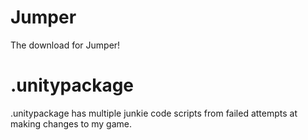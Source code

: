 # Jumper
The download for Jumper!

# .unitypackage
.unitypackage has multiple junkie code scripts from failed attempts at making changes to my game.

